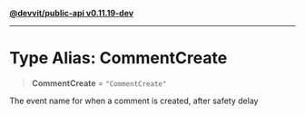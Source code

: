 [**@devvit/public-api v0.11.19-dev**](../README.md)

---

# Type Alias: CommentCreate

> **CommentCreate** = `"CommentCreate"`

The event name for when a comment is created, after safety delay
